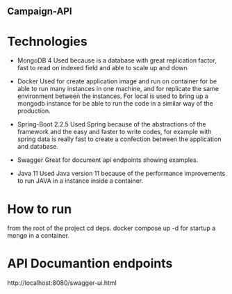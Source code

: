 ## Campaign-API

# Technologies

- MongoDB 4
Used because is a database with great replication factor, fast to read on indexed field and able to scale up and down

- Docker
Used for create application image and run on container for be able to run many instances in one machine, and for replicate the same environment between the instances. For local is used to bring up a mongodb instance for be able to run the code in a similar way of the production.

- Spring-Boot 2.2.5
Used Spring because of the abstractions of the framework and the easy and faster to write codes, for example with spring data is really fast to create a confection between the application and database.

- Swagger
Great for document api endpoints showing examples.

- Java 11
Used Java version 11 because of the performance improvements to run JAVA in a instance inside a container.

# How to run

from the root of the project cd deps.
docker compose up -d for startup a mongo in a container.

# API Documantion endpoints
http://localhost:8080/swagger-ui.html
